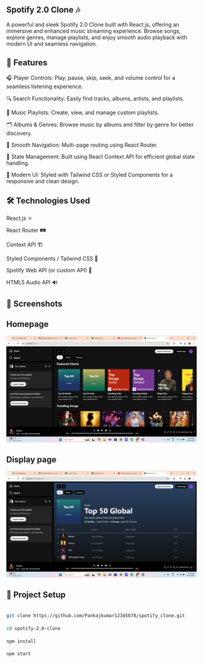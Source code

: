 ## Spotify 2.0 Clone 🎶
A powerful and sleek Spotify 2.0 Clone built with React.js, offering an immersive and enhanced music streaming experience. Browse songs, explore genres, manage playlists, and enjoy smooth audio playback with modern UI and seamless navigation.

## 🚀 Features
🎧 Player Controls: Play, pause, skip, seek, and volume control for a seamless listening experience.

🔍 Search Functionality: Easily find tracks, albums, artists, and playlists.

🎼 Music Playlists: Create, view, and manage custom playlists.

🗂️ Albums & Genres: Browse music by albums and filter by genre for better discovery.

🧭 Smooth Navigation: Multi-page routing using React Router.

🧠 State Management: Built using React Context API for efficient global state handling.

🎨 Modern UI: Styled with Tailwind CSS or Styled Components for a responsive and clean design.

## 🛠️ Technologies Used
React.js ⚛️

React Router 🛤️

Context API 🏗️

Styled Components / Tailwind CSS 🎨

Spotify Web API (or custom API) 🔗

HTML5 Audio API 🔊

## 📸 Screenshots

## Homepage 
![Alt txt](public/homepage.png)

## Display page
![Alt txt](public/display.png)


## 📁 Project Setup
```bash

git clone https://github.com/Pankajkumar12345678/spotify_clone.git

cd spotify-2.0-clone

npm install

npm start

```




